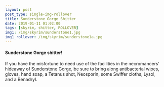 ```yaml
---
layout: post
post_type: single-img-rollover
title: Sunderstone Gorge Shitter
date: 2019-01-11 01:02:00
tags: [skyrim, shitter, ROLLOVER]
img1: /img/skyrim/sunderstone1.jpg
img1_rollover: /img/skyrim/sunderstone1a.jpg
---
```

#### Sunderstone Gorge shitter!

If you have the misfortune to need use of the facilities in the necromancers' hideaway of Sunderstone Gorge, be sure to bring along antibacterial wipes, gloves, hand soap, a Tetanus shot, Neosporin, some Swiffer cloths, Lysol, and a Benadryl.
